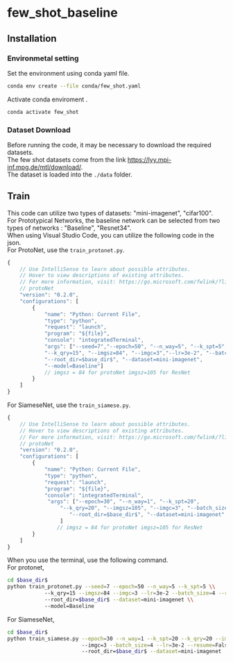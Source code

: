 # few_shot_baseline

## Installation
### Environmetal setting
Set the environment using conda yaml file.     
```bash
conda env create --file conda/few_shot.yaml
```
Activate conda enviroment .  
```bash
conda activate few_shot
```

### Dataset Download
Before running the code, it may be necessary to download the required datasets.  
The few shot datasets come from the link https://lyy.mpi-inf.mpg.de/mtl/download/.  
The dataset is loaded into the ```./data``` folder.  

## Train
This code can utilize two types of datasets: "mini-imagenet", "cifar100".  
For Prototypical Networks, the baseline network can be selected from two types of networks : "Baseline", "Resnet34".  
When using Visual Studio Code, you can utilize the following code in the json.  
For ProtoNet, use the ```train_protonet.py```.  
```javascript
{
    // Use IntelliSense to learn about possible attributes.
    // Hover to view descriptions of existing attributes.
    // For more information, visit: https://go.microsoft.com/fwlink/?linkid=830387
    // protoNet
    "version": "0.2.0",
    "configurations": [
        {
            "name": "Python: Current File",
            "type": "python",
            "request": "launch",
            "program": "${file}",
            "console": "integratedTerminal",
            "args": ["--seed=7","--epoch=50", "--n_way=5", "--k_spt=5", 
            "--k_qry=15", "--imgsz=84", "--imgc=3","--lr=3e-2", "--batch_size=4","--resume=False",
            "--root_dir=$base_dir$", "--dataset=mini-imagenet",
            "--model=Baseline"]
            // imgsz = 84 for protoNet imgsz=105 for ResNet
        }
    ]
}
```
For SiameseNet, use the ```train_siamese.py```.  
```javascript
{
    // Use IntelliSense to learn about possible attributes.
    // Hover to view descriptions of existing attributes.
    // For more information, visit: https://go.microsoft.com/fwlink/?linkid=830387
    // protoNet
    "version": "0.2.0",
    "configurations": [
        {
            "name": "Python: Current File",
            "type": "python",
            "request": "launch",
            "program": "${file}",
            "console": "integratedTerminal",
             "args": ["--epoch=30", "--n_way=1", "--k_spt=20", 
                 "--k_qry=20", "--imgsz=105", "--imgc=3", "--batch_size=4", "--lr=3e-2", "--resume=False",
                    "--root_dir=$base_dir$", "--dataset=mini-imagenet"
                 ]
                // imgsz = 84 for protoNet imgsz=105 for ResNet
        }
    ]
}
```
When you use the terminal, use the following command.  
For protonet,
```bash
cd $base_dir$
python train_protonet.py --seed=7 --epoch=50 --n_way=5 --k_spt=5 \\ 
            --k_qry=15 --imgsz=84 --imgc=3 --lr=3e-2 --batch_size=4 --resume=False \\
            --root_dir=$base_dir$ --dataset=mini-imagenet \\
            --model=Baseline
```

For SiameseNet,
```bash
cd $base_dir$
python train_siamese.py --epoch=30 --n_way=1 --k_spt=20 --k_qry=20 --imgsz=105 \\
                        --imgc=3 --batch_size=4 --lr=3e-2 --resume=False \\
                        --root_dir=$base_dir$ --dataset=mini-imagenet
```
